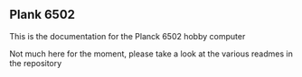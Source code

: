 ---
---
## Plank 6502

This is the documentation for the Planck 6502 hobby computer

Not much here for the moment, please take a look at the various readmes in the repository